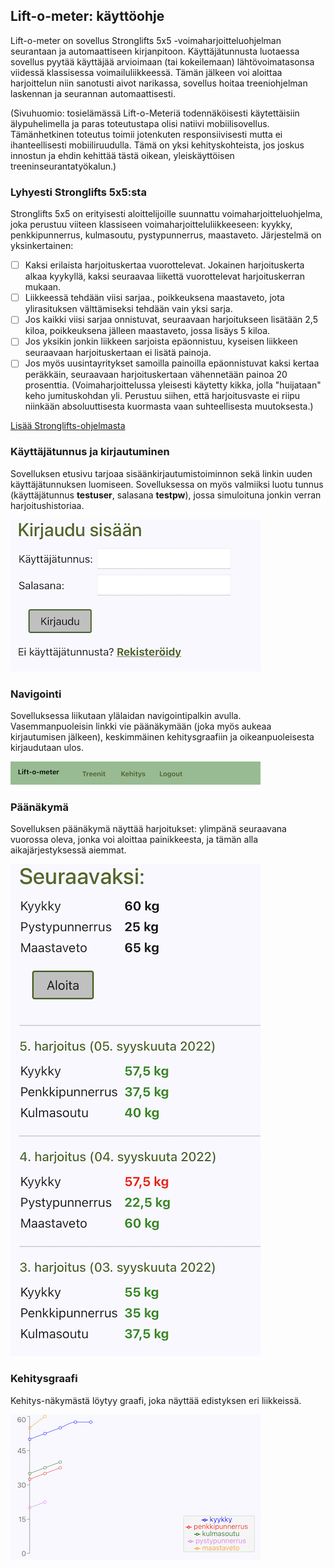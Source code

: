 ## Lift-o-meter: käyttöohje

Lift-o-meter on sovellus Stronglifts 5x5 -voimaharjoitteluohjelman seurantaan ja automaattiseen kirjanpitoon. Käyttäjätunnusta luotaessa sovellus pyytää käyttäjää arvioimaan (tai kokeilemaan) lähtövoimatasonsa viidessä klassisessa voimailuliikkeessä. Tämän jälkeen voi aloittaa harjoittelun niin sanotusti aivot narikassa, sovellus hoitaa treeniohjelman laskennan ja seurannan automaattisesti.

(Sivuhuomio: tosielämässä Lift-o-Meteriä todennäköisesti käytettäisiin älypuhelimella ja paras toteutustapa olisi natiivi mobiilisovellus. Tämänhetkinen toteutus toimii jotenkuten responsiivisesti mutta ei ihanteellisesti mobiiliruudulla. Tämä on yksi kehityskohteista, jos joskus innostun ja ehdin kehittää tästä oikean, yleiskäyttöisen treeninseurantatyökalun.)

### Lyhyesti Stronglifts 5x5:sta

Stronglifts 5x5 on erityisesti aloittelijoille suunnattu voimaharjoitteluohjelma, joka perustuu viiteen klassiseen voimaharjoitteluliikkeeseen: kyykky, penkkipunnerrus, kulmasoutu, pystypunnerrus, maastaveto. Järjestelmä on yksinkertainen:

- [ ] Kaksi erilaista harjoituskertaa vuorottelevat. Jokainen harjoituskerta alkaa kyykyllä, kaksi seuraavaa liikettä vuorottelevat harjoituskerran mukaan.
- [ ] Liikkeessä tehdään viisi sarjaa., poikkeuksena maastaveto, jota ylirasituksen välttämiseksi tehdään vain yksi sarja.
- [ ] Jos kaikki viisi sarjaa onnistuvat, seuraavaan harjoitukseen lisätään 2,5 kiloa, poikkeuksena jälleen maastaveto, jossa lisäys 5 kiloa.
- [ ] Jos yksikin jonkin liikkeen sarjoista epäonnistuu, kyseisen liikkeen seuraavaan harjoituskertaan ei lisätä painoja.
- [ ] Jos myös uusintayritykset samoilla painoilla epäonnistuvat kaksi kertaa peräkkäin, seuraavaan harjoituskertaan vähennetään painoa 20 prosenttia. (Voimaharjoittelussa yleisesti käytetty kikka, jolla "huijataan" keho jumituskohdan yli. Perustuu siihen, että harjoitusvaste ei riipu niinkään absoluuttisesta kuormasta vaan suhteellisesta muutoksesta.)

[Lisää Stronglifts-ohjelmasta](https://stronglifts.com)

### Käyttäjätunnus ja kirjautuminen

Sovelluksen etusivu tarjoaa sisäänkirjautumistoiminnon sekä linkin uuden käyttäjätunnuksen luomiseen. Sovelluksessa on myös valmiiksi luotu tunnus (käyttäjätunnus **testuser**, salasana **testpw**), jossa simuloituna jonkin verran harjoitushistoriaa.

![Kirjautumissivu](lift_loginruutu.png)

### Navigointi

Sovelluksessa liikutaan ylälaidan navigointipalkin avulla. Vasemmanpuoleisin linkki vie päänäkymään (joka myös aukeaa kirjautumisen jälkeen), keskimmäinen kehitysgraafiin ja oikeanpuoleisesta kirjaudutaan ulos.

![Navigointi](lift_navi.png)

### Päänäkymä

Sovelluksen päänäkymä näyttää harjoitukset: ylimpänä seuraavana vuorossa oleva, jonka voi aloittaa painikkeesta, ja tämän alla aikajärjestyksessä aiemmat.

![Päänäkymä](lift_paa.png)

### Kehitysgraafi

Kehitys-näkymästä löytyy graafi, joka näyttää edistyksen eri liikkeissä.

![Kehitysgraafi](lift_graafi.png)
